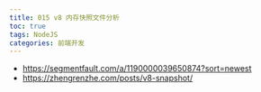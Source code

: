 ```yaml
---
title: 015 v8 内存快照文件分析
toc: true
tags: NodeJS
categories: 前端开发
---
```


- https://segmentfault.com/a/1190000039650874?sort=newest
- https://zhengrenzhe.com/posts/v8-snapshot/